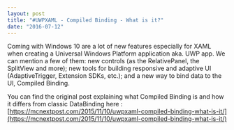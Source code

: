 ```yaml
---
layout: post
title: "#UWPXAML - Compiled Binding - What is it?"
date: "2016-07-12"
---
```


Coming with Windows 10 are a lot of new features especially for XAML when creating a Universal Windows Platform application aka. UWP app. We can mention a few of them: new controls (as the RelativePanel, the SplitView and more); new tools for building responsive and adaptive UI (AdaptiveTrigger, Extension SDKs, etc.); and a new way to bind data to the UI, Compiled Binding.

You can find the original post explaining what Compiled Binding is and how it differs from classic DataBinding here : [https://mcnextpost.com/2015/11/10/uwpxaml-compiled-binding-what-is-it/](https://mcnextpost.com/2015/11/10/uwpxaml-compiled-binding-what-is-it/)
